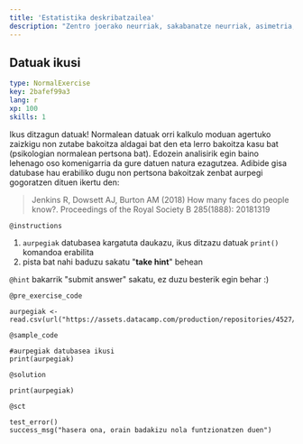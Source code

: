 ```yaml
---
title: 'Estatistika deskribatzailea'
description: "Zentro joerako neurriak, sakabanatze neurriak, asimetria, eta kurtosi neurriak\n"
---
```


## Datuak ikusi

```yaml
type: NormalExercise
key: 2bafef99a3
lang: r
xp: 100
skills: 1
```

Ikus ditzagun datuak! Normalean datuak orri kalkulo moduan agertuko zaizkigu non zutabe bakoitza aldagai bat den eta lerro bakoitza kasu bat (psikologian normalean pertsona bat). Edozein analisirik egin baino lehenago oso komenigarria da gure datuen natura ezagutzea. Adibide gisa datubase hau erabiliko dugu non pertsona bakoitzak zenbat aurpegi gogoratzen dituen ikertu den:

> Jenkins R, Dowsett AJ, Burton AM (2018) How many faces do people know?. Proceedings of the Royal Society B 285(1888): 20181319

`@instructions`
1. `aurpegiak` datubasea kargatuta daukazu, ikus ditzazu datuak `print()` komandoa erabilita
2. pista bat nahi baduzu sakatu "**take hint**" behean

`@hint`
bakarrik "submit answer" sakatu, ez duzu besterik egin behar :)

`@pre_exercise_code`
```{r}
aurpegiak <- read.csv(url("https://assets.datacamp.com/production/repositories/4527/datasets/748592c9843be0a0c488e28c86dab3691814e629/aurpegiak.csv"))
```

`@sample_code`
```{r}
#aurpegiak datubasea ikusi
print(aurpegiak)
```

`@solution`
```{r}
print(aurpegiak)
```

`@sct`
```{r}
test_error()
success_msg("hasera ona, orain badakizu nola funtzionatzen duen")
```
